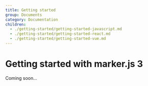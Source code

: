 ```yaml
---
title: Getting started
group: Documents
category: Documentation
children:
  - ./getting-started/getting-started-javascript.md
  - ./getting-started/getting-started-react.md
  - ./getting-started/getting-started-vue.md
---
```


# Getting started with marker.js 3

Coming soon...
